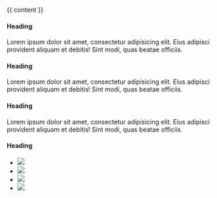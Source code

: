 <!DOCTYPE html>
<html lang="en">
<head>
  <meta charset="utf-8">
  <meta name="viewport" content="width=device-width, initial-scale=1, shrink-to-fit=no">

  <link rel="stylesheet" href="styles/app.bundle.css" />

  <title>{{ page.title }}</title>
</head>

<body>
  {{ content }}
  <div class="container-fluid bg-alt">
    <footer class="container">
      <div class="row">
        <div class="col-md-3">
          <!-- footer block -->
          <h4>Heading</h4>
          <p>
            Lorem ipsum dolor sit amet, consectetur adipisicing elit.
            Eius adipisci provident aliquam et debitis! Sint modi, quas beatae officiis.
          </p>
        </div>
        <div class="col-md-3">
          <!-- footer block -->
          <h4>Heading</h4>
          <p>
            Lorem ipsum dolor sit amet, consectetur adipisicing elit.
            Eius adipisci provident aliquam et debitis! Sint modi, quas beatae officiis.
          </p>
        </div>
        <div class="col-md-3">
          <!-- footer block -->
          <h4>Heading</h4>
          <p>
            Lorem ipsum dolor sit amet, consectetur adipisicing elit.
            Eius adipisci provident aliquam et debitis! Sint modi, quas beatae officiis.
          </p>
        </div>
        <div class="col-md-3">
          <!-- footer block -->
          <h4>Heading</h4>
          <ul class="share-buttons">
            <li class="share"><img src="http://placehold.it/30x30"></li>
            <li class="share"><img src="http://placehold.it/30x30"></li>
            <li class="share"><img src="http://placehold.it/30x30"></li>
            <li class="share"><img src="http://placehold.it/30x30"></li>
          </ul>
        </div>
      </div>
    </footer>
  </div>
  <script src="scripts/app.bundle.js"></script>
</body>
</html>
